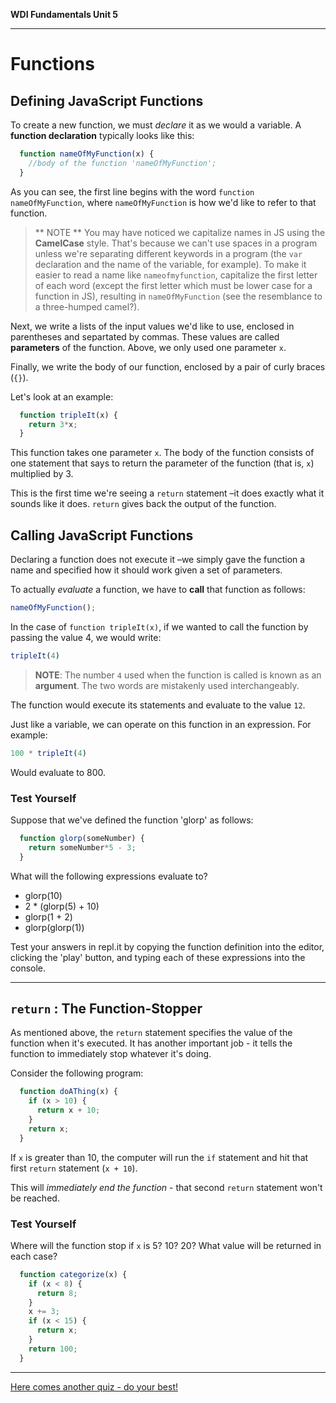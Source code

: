 **WDI Fundamentals Unit 5**

---

# Functions

## Defining JavaScript Functions

To create a new function, we must *declare* it as we would a variable.  A **function declaration** typically looks like this:

```javascript
  function nameOfMyFunction(x) {
    //body of the function 'nameOfMyFunction';
  }
```

As you can see, the first line begins with the word `function nameOfMyFunction`, where `nameOfMyFunction` is how we'd like to refer to that function. 

> ** NOTE ** You may have noticed we capitalize names in JS using the **CamelCase** style. That's because we can't use spaces in a program unless we're separating different keywords in a program (the `var` declaration and the name of the variable, for example). To make it easier to read a name like `nameofmyfunction`, capitalize the first letter of each word (except the first letter which must be lower case for a function in JS), resulting in `nameOfMyFunction` (see the resemblance to a three-humped camel?).

Next, we write a lists of the input values we'd like to use, enclosed in parentheses and separtated by commas. These values are called **parameters** of the function.  Above, we only used one parameter `x`.

Finally, we write the body of our function, enclosed by a pair of curly braces (`{}`).

Let's look at an example:

```javascript
  function tripleIt(x) {
    return 3*x;
  }
```

This function takes one parameter `x`. The body of the function consists of one statement that says to return the parameter of the function (that is, `x`) multiplied by 3. 

This is the first time we're seeing a `return` statement –it does exactly what it sounds like it does. `return` gives back the output of the function.


## Calling JavaScript Functions

Declaring a function does not execute it –we simply gave the function a name and specified how it should work given a set of parameters.

To actually *evaluate* a function, we have to **call** that function as follows:
 
 ```javascript
 nameOfMyFunction();
 ```
 
In the case of `function tripleIt(x)`, if we wanted to call the function by passing the value 4, we would write:

```javascript
tripleIt(4)
```

> **NOTE**: The number `4` used when the function is called is known as an **argument**.  The two words are mistakenly used interchangeably.

The function would execute its statements and evaluate to the value `12`. 

Just like a variable, we can operate on this function in an expression. For example:

```javascript
100 * tripleIt(4)
```
Would evaluate to 800.

### Test Yourself

Suppose that we've defined the function 'glorp' as follows:

```javascript
  function glorp(someNumber) {
    return someNumber*5 - 3;
  }
```

What will the following expressions evaluate to?
* glorp(10)
* 2 * (glorp(5) + 10)
* glorp(1 + 2)
* glorp(glorp(1))

Test your answers in repl.it by copying the function definition into the editor, clicking the 'play' button, and typing each of these expressions into the console.

---

## `return` : The Function-Stopper

As mentioned above, the `return` statement specifies the value of the function when it's executed. It has another important job - it tells the function to immediately stop whatever it's doing. 

Consider the following program:

```javascript
  function doAThing(x) {
    if (x > 10) {
      return x + 10;
    }
    return x;
  }
```

If `x` is greater than 10, the computer will run the `if` statement and hit that first `return` statement (`x + 10`).

This will *immediately end the function* - that second `return` statement won't be reached.

### Test Yourself
Where will the function stop if `x` is 5? 10? 20? What value will be returned in each case?
```javascript
  function categorize(x) {
    if (x < 8) {
      return 8;
    }
    x += 3;
    if (x < 15) {
      return x;
    }
    return 100;
  }
```

---
[Here comes another quiz - do your best!](03_quiz.md)
